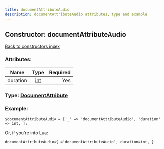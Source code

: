 ```yaml
---
title: documentAttributeAudio
description: documentAttributeAudio attributes, type and example
---
```

## Constructor: documentAttributeAudio  
[Back to constructors index](index.md)



### Attributes:

| Name     |    Type       | Required |
|----------|:-------------:|---------:|
|duration|[int](../types/int.md) | Yes|



### Type: [DocumentAttribute](../types/DocumentAttribute.md)


### Example:

```
$documentAttributeAudio = ['_' => 'documentAttributeAudio', 'duration' => int, ];
```  

Or, if you're into Lua:  


```
documentAttributeAudio={_='documentAttributeAudio', duration=int, }

```



